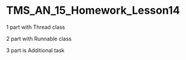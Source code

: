 # TMS_AN_15_Homework_Lesson14

1 part with Thread class

2 part with Runnable class

3 part is Additional task 
